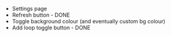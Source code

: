 * Settings page
* Refresh button - DONE
* Toggle background colour (and eventually custom bg colour)
* Add loop toggle button - DONE